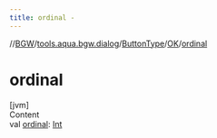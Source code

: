 ```yaml
---
title: ordinal -
---
```

//[BGW](../../../../index.md)/[tools.aqua.bgw.dialog](../../index.md)/[ButtonType](../index.md)/[OK](index.md)/[ordinal](ordinal.md)



# ordinal  
[jvm]  
Content  
val [ordinal](ordinal.md): [Int](https://kotlinlang.org/api/latest/jvm/stdlib/kotlin/-int/index.html)  



